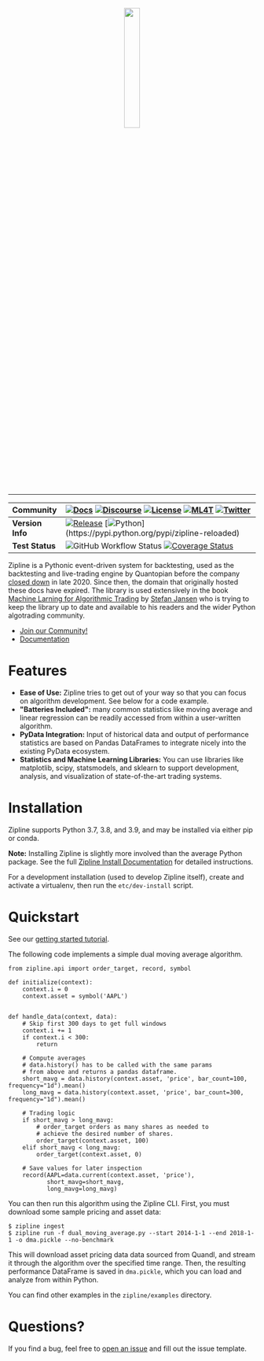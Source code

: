 <p align="center">
<a href="https://zipline.ml4trading.io">
<img src="https://i.imgur.com/DDetr8I.png" width="25%">
</a>
</p>

------------------------------------------------------------------------

 Community| [![Docs](https://img.shields.io/badge/documentation-yes-brightgreen.svg)](https://zipline.ml4trading.io) [![Discourse](https://img.shields.io/discourse/topics?server=https%3A%2F%2Fexchange.ml4trading.io%2F)](https://exchange.ml4trading.io) [![License](https://img.shields.io/badge/License-Apache%202.0-green.svg)](https://www.apache.org/licenses/LICENSE-2.0.html) [![ML4T](https://img.shields.io/badge/Powered%20by-ML4Trading-blue)](https://ml4trading.io) [![Twitter](https://img.shields.io/twitter/follow/ml4trading.svg?style=social)](https://twitter.com/ml4trading)
 :---|:---
**Version** **Info** | [![Release](https://img.shields.io/pypi/v/zipline-reloaded.svg?cacheSeconds=2592000)](https://pypi.org/project/zipline-reloaded/) [![Python](https://img.shields.io/pypi/pyversions/zipline-reloaded.svg?cacheSeconds=2592000")](https://pypi.python.org/pypi/zipline-reloaded)
__Test__ __Status__| ![GitHub Workflow Status](https://github.com/stefan-jansen/zipline-reloaded/actions/workflows/build_and_distribute.yml/badge.svg)  [![Coverage Status](https://coveralls.io/repos/stefan-jansen/zipline-reloaded/badge.svg)](https://coveralls.io/r/stefan-jansen/zipline-reloaded)


Zipline is a Pythonic event-driven system for backtesting, used as the backtesting and live-trading engine by Quantopian
before the company
[closed down](https://www.bizjournals.com/boston/news/2020/11/10/quantopian-shuts-down-cofounders-head-elsewhere.html)
in late 2020. Since then, the domain that originally hosted these docs have expired. The library is used extensively in
the book [Machine Larning for Algorithmic Trading](https://ml4trading.io)
by [Stefan Jansen](https://www.linkedin.com/in/applied-ai/) who is trying to keep the library up to date and available
to his readers and the wider Python algotrading community.

- [Join our Community!](https://exchange.ml4trading.io)
- [Documentation](https://zipline.ml4trading.io)

# Features

- **Ease of Use:** Zipline tries to get out of your way so that you can focus on algorithm development. See below for a
  code example.
- **\"Batteries Included\":** many common statistics like moving average and linear regression can be readily accessed
  from within a user-written algorithm.
- **PyData Integration:** Input of historical data and output of performance statistics are based on Pandas DataFrames
  to integrate nicely into the existing PyData ecosystem.
- **Statistics and Machine Learning Libraries:** You can use libraries like matplotlib, scipy, statsmodels, and sklearn
  to support development, analysis, and visualization of state-of-the-art trading systems.

Installation
============

Zipline supports Python 3.7, 3.8, and 3.9, and may be installed via either pip or conda.

**Note:** Installing Zipline is slightly more involved than the average Python package. See the
full [Zipline Install Documentation](https://zipline.ml4trading.io) for detailed instructions.

For a development installation (used to develop Zipline itself), create and activate a virtualenv, then run
the `etc/dev-install` script.

Quickstart
==========

See our [getting started tutorial](https://zipline.ml4trading.io/beginner-tutorial).

The following code implements a simple dual moving average algorithm.

``` {.sourceCode .python}
from zipline.api import order_target, record, symbol

def initialize(context):
    context.i = 0
    context.asset = symbol('AAPL')


def handle_data(context, data):
    # Skip first 300 days to get full windows
    context.i += 1
    if context.i < 300:
        return

    # Compute averages
    # data.history() has to be called with the same params
    # from above and returns a pandas dataframe.
    short_mavg = data.history(context.asset, 'price', bar_count=100, frequency="1d").mean()
    long_mavg = data.history(context.asset, 'price', bar_count=300, frequency="1d").mean()

    # Trading logic
    if short_mavg > long_mavg:
        # order_target orders as many shares as needed to
        # achieve the desired number of shares.
        order_target(context.asset, 100)
    elif short_mavg < long_mavg:
        order_target(context.asset, 0)

    # Save values for later inspection
    record(AAPL=data.current(context.asset, 'price'),
           short_mavg=short_mavg,
           long_mavg=long_mavg)
```

You can then run this algorithm using the Zipline CLI. First, you must download some sample pricing and asset data:

``` {.sourceCode .bash}
$ zipline ingest
$ zipline run -f dual_moving_average.py --start 2014-1-1 --end 2018-1-1 -o dma.pickle --no-benchmark
```

This will download asset pricing data data sourced from Quandl, and stream it through the algorithm over the specified
time range. Then, the resulting performance DataFrame is saved in `dma.pickle`, which you can load and analyze from
within Python.

You can find other examples in the `zipline/examples` directory.

Questions?
==========

If you find a bug, feel free to [open an issue](https://github.com/stefan-jansen/zipline/issues/new) and fill out the
issue template.
